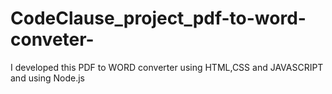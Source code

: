 # CodeClause_project_pdf-to-word-conveter-
I developed this PDF to WORD converter using HTML,CSS and JAVASCRIPT and using Node.js 
